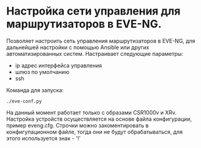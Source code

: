# Настройка сети управления для маршрутизаторов в EVE-NG.

Позволяет настроить сеть управления маршрутизаторов в EVE-NG, для дальнейшей настройки с помощью Ansible или других автоматизированных систем.
Настраивает следующие параметры:
- ip адрес интерфейса управления
- шлюз по умолчанию
- ssh

Команда для запуска:
```
./eve-conf.py
```

На данный момент работает только с образами CSR1000v и XRv. Настройка устройств осуществляется на основе файла конфигурации, пример eveng.cfg. Строчки можно закоментировать в конфигупационном файле, тогда они не будут обрабатываться, для этого используется знак - '!'
